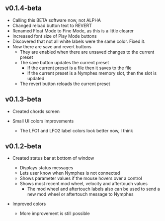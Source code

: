 ## v0.1.4-beta

- Calling this BETA software now, not ALPHA
- Changed reload button text to REVERT
- Renamed Float Mode to Fine Mode, as this is a little clearer
- Increased font size of Play Mode buttons
- Discovered that not all white labels were the same color. Fixed it.
- Now there are save and revert buttons
  - They are enabled when there are unsaved changes to the current preset
  - The save button updates the current preset
    - If the current preset is a file then it saves to the file
    - If the current preset is a Nymphes memory slot, then the slot is updated
  - The revert button reloads the current preset
    
## v0.1.3-beta

- Created chords screen

- Small UI colors improvements
  - The LFO1 and LFO2 label colors look better now, I think

## v0.1.2-beta

- Created status bar at bottom of window
  - Displays status messages
  - Lets user know when Nymphes is not connected
  - Shows parameter values if the mouse hovers over a control
  - Shows most recent mod wheel, velocity and aftertouch values
    - The mod wheel and aftertouch labels also can be used to send a new mod wheel or aftertouch message to Nymphes

- Improved colors
  - More improvement is still possible
